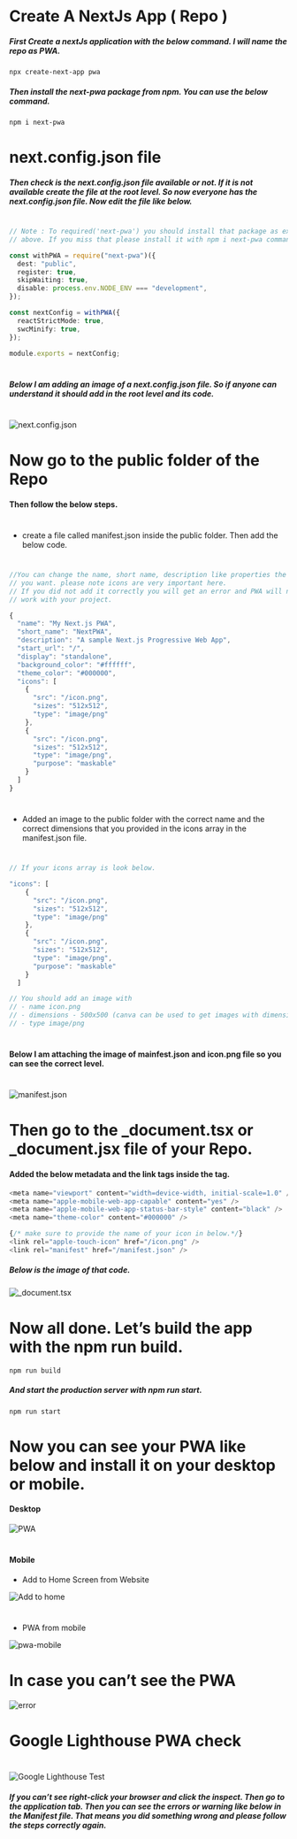 # Create A NextJs App ( Repo )

##### First Create a nextJs application with the below command. I will name the repo as PWA.

```
npx create-next-app pwa
```

##### Then install the next-pwa package from npm. You can use the below command.

```
npm i next-pwa
```

# next.config.json file

##### Then check is the next.config.json file available or not. If it is not available create the file at the root level. So now everyone has the next.config.json file. Now edit the file like below.

#

```typescript
// Note : To required('next-pwa') you should install that package as explain
// above. If you miss that please install it with npm i next-pwa command.

const withPWA = require("next-pwa")({
  dest: "public",
  register: true,
  skipWaiting: true,
  disable: process.env.NODE_ENV === "development",
});

const nextConfig = withPWA({
  reactStrictMode: true,
  swcMinify: true,
});

module.exports = nextConfig;
```

#

##### Below I am adding an image of a next.config.json file. So if anyone can understand it should add in the root level and its code.

#

![next.config.json](https://miro.medium.com/v2/resize:fit:1400/format:webp/1*XCExd5E12Dc8CGtyYBP_vg.png)

#

# Now go to the public folder of the Repo

#### Then follow the below steps.

#

- create a file called manifest.json inside the public folder. Then add the below code.

#

```typescript
//You can change the name, short name, description like properties the way
// you want. please note icons are very important here.
// If you did not add it correctly you will get an error and PWA will not
// work with your project.

{
  "name": "My Next.js PWA",
  "short_name": "NextPWA",
  "description": "A sample Next.js Progressive Web App",
  "start_url": "/",
  "display": "standalone",
  "background_color": "#ffffff",
  "theme_color": "#000000",
  "icons": [
    {
      "src": "/icon.png",
      "sizes": "512x512",
      "type": "image/png"
    },
    {
      "src": "/icon.png",
      "sizes": "512x512",
      "type": "image/png",
      "purpose": "maskable"
    }
  ]
}
```

#

#

- Added an image to the public folder with the correct name and the correct dimensions that you provided in the icons array in the manifest.json file.

#

```typescript
// If your icons array is look below.

"icons": [
    {
      "src": "/icon.png",
      "sizes": "512x512",
      "type": "image/png"
    },
    {
      "src": "/icon.png",
      "sizes": "512x512",
      "type": "image/png",
      "purpose": "maskable"
    }
  ]

// You should add an image with
// - name icon.png
// - dimensions - 500x500 (canva can be used to get images with dimensions)
// - type image/png
```

#

#### Below I am attaching the image of mainfest.json and icon.png file so you can see the correct level.

#

![manifest.json](https://miro.medium.com/v2/resize:fit:1400/format:webp/1*8CmDSnvx-mthlsdjmgHoiw.png)

#

# Then go to the \_document.tsx or \_document.jsx file of your Repo.

#### Added the below metadata and the link tags inside the <Head> tag.

```typescript
<meta name="viewport" content="width=device-width, initial-scale=1.0" />
<meta name="apple-mobile-web-app-capable" content="yes" />
<meta name="apple-mobile-web-app-status-bar-style" content="black" />
<meta name="theme-color" content="#000000" />

{/* make sure to provide the name of your icon in below.*/}
<link rel="apple-touch-icon" href="/icon.png" />
<link rel="manifest" href="/manifest.json" />
```

##### Below is the image of that code.

![_document.tsx](https://miro.medium.com/v2/resize:fit:1400/format:webp/1*dntgXrGDUmz0hN00IpJbvQ.png)

#

# Now all done. Let’s build the app with the npm run build.

```
npm run build
```

##### And start the production server with npm run start.

```
npm run start
```

# Now you can see your PWA like below and install it on your desktop or mobile.

#### Desktop

![PWA](https://miro.medium.com/v2/resize:fit:1400/format:webp/1*4xGyEJcuUWMHCqPKVMp6FQ.png)

#

#### Mobile

- Add to Home Screen from Website

![Add to home](https://cdn-images-1.medium.com/max/1600/1*YdizLAwFjthafKlyNsYu1g.jpeg)

#

- PWA from mobile

![pwa-mobile](https://cdn-images-1.medium.com/max/1600/1*v2eulVSqgmKXfvtGxiaEbQ.gif)

#

# In case you can’t see the PWA

![error](https://miro.medium.com/v2/resize:fit:1400/format:webp/1*qrtxx46erHxBxl8oJSAZRQ.png)

#

# Google Lighthouse PWA check

#

![Google Lighthouse Test](https://cdn-images-1.medium.com/max/1600/1*nKAb5CnaJemqpX12pmW2sQ.png)

##### If you can’t see right-click your browser and click the inspect. Then go to the application tab. Then you can see the errors or warning like below in the Manifest file. That means you did something wrong and please follow the steps correctly again.
